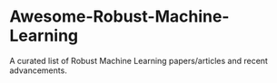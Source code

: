 # Awesome-Robust-Machine-Learning
A curated list of Robust Machine Learning papers/articles and recent advancements.
